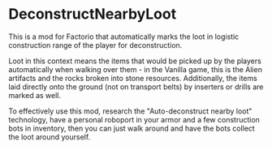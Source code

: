 # DeconstructNearbyLoot
This is a mod for Factorio that automatically marks the loot in logistic construction range of the player for deconstruction.

Loot in this context means the items that would be picked up by the players automatically when walking over them - in the Vanilla game, this is the Alien artifacts and the rocks broken into stone resources. Additionally, the items laid directly onto the ground (not on transport belts) by inserters or drills are marked as well.

To effectively use this mod, research the "Auto-deconstruct nearby loot" technology, have a personal roboport in your armor and a few construction bots in inventory, then you can just walk around and have the bots collect the loot around yourself.
